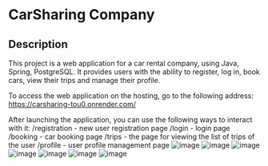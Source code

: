 <h1>CarSharing Company</h1>
<h2>Description</h2>
<p>This project is a web application for a car rental company, using Java, Spring, PostgreSQL. It provides users with the ability to register, log in, book cars, view their trips and manage their profile.

To access the web application on the hosting, go to the following address: https://carsharing-tou0.onrender.com/

After launching the application, you can use the following ways to interact with it:
/registration - new user registration page
/login - login page
/booking - car booking page
/trips - the page for viewing the list of trips of the user
/profile - user profile management page
![image](https://github.com/user-attachments/assets/44e03994-ed3d-4ab0-81ea-8e8d48757030)
![image](https://github.com/user-attachments/assets/14b16997-a2f3-4263-b342-ef14854ce8f1)
![image](https://github.com/user-attachments/assets/e77e811c-297a-43d4-8244-788b3579791d)
![image](https://github.com/user-attachments/assets/bf6871c4-1d1a-4cc0-a8df-7099c795bc1f)
![image](https://github.com/user-attachments/assets/38aae127-166f-489d-83dd-9050b30ca735)
![image](https://github.com/user-attachments/assets/2410d795-c50f-4c1b-b00e-90cef5299ad1)
![image](https://github.com/user-attachments/assets/043d58be-fe2c-44b0-9a83-5ed494260158)

</p>

